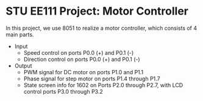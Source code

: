 # STU EE111 Project: Motor Controller

In this project, we use 8051 to realize a motor controller, which consists of 4 main parts.

* Input
  * Speed control on ports P0.0 (+) and P0.1 (-)
  * Direction control on ports P0.0 (+) and P0.1 (-)
* Output
  * PWM signal for DC motor on ports P1.0 and P1.1
  * Phase signal for step motor on ports P1.4 through P1.7
  * State screen info for 1602 on Ports P2.0 through P2.7, with LCD control ports P3.0 through P3.2
